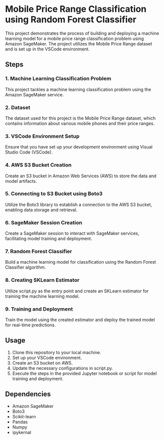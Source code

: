 
# Mobile Price Range Classification using Random Forest Classifier

This project demonstrates the process of building and deploying a machine learning model for a mobile price range classification problem using Amazon SageMaker. The project utilizes the Mobile Price Range dataset and is set up in the VSCode environment.

## Steps

### 1. Machine Learning Classification Problem

This project tackles a machine learning classification problem using the Amazon SageMaker service.

### 2. Dataset

The dataset used for this project is the Mobile Price Range dataset, which contains information about various mobile phones and their price ranges.

### 3. VSCode Environment Setup

Ensure that you have set up your development environment using Visual Studio Code (VSCode).

### 4. AWS S3 Bucket Creation

Create an S3 bucket in Amazon Web Services (AWS) to store the data and model artifacts.

### 5. Connecting to S3 Bucket using Boto3

Utilize the Boto3 library to establish a connection to the AWS S3 bucket, enabling data storage and retrieval.

### 6. SageMaker Session Creation

Create a SageMaker session to interact with SageMaker services, facilitating model training and deployment.

### 7. Random Forest Classifier

Build a machine learning model for classification using the Random Forest Classifier algorithm.

### 8. Creating SKLearn Estimator

Utilize script.py as the entry point and create an SKLearn estimator for training the machine learning model.

### 9. Training and Deployment

Train the model using the created estimator and deploy the trained model for real-time predictions.

## Usage

1. Clone this repository to your local machine.
2. Set up your VSCode environment.
3. Create an S3 bucket on AWS.
4. Update the necessary configurations in script.py.
5. Execute the steps in the provided Jupyter notebook or script for model training and deployment.

## Dependencies

- Amazon SageMaker
- Boto3
- Scikit-learn
- Pandas
- Numpy
- ipykernal

